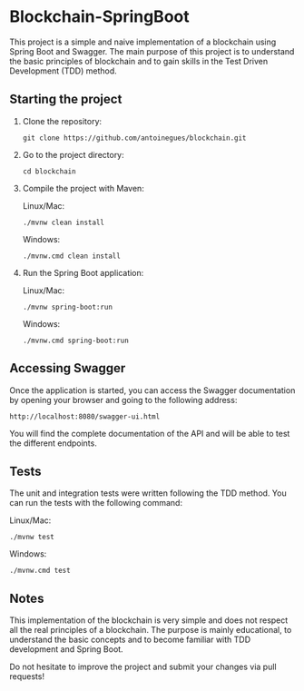 # Blockchain-SpringBoot

This project is a simple and naive implementation of a blockchain using Spring Boot and Swagger. The main purpose of this project is to understand the basic principles of blockchain and to gain skills in the Test Driven Development (TDD) method.

## Starting the project

1. Clone the repository:
   ```
   git clone https://github.com/antoinegues/blockchain.git
   ```
2. Go to the project directory:
   ```
   cd blockchain
   ```
3. Compile the project with Maven:
   
   Linux/Mac:
   ```
   ./mvnw clean install
   ```

   Windows:
   ```
   ./mvnw.cmd clean install
   ```
   
4. Run the Spring Boot application:

   Linux/Mac:
   ```
   ./mvnw spring-boot:run
   ```
   
    Windows:
    ```
    ./mvnw.cmd spring-boot:run
    ```

## Accessing Swagger

Once the application is started, you can access the Swagger documentation by opening your browser and going to the following address:

```
http://localhost:8080/swagger-ui.html
```

You will find the complete documentation of the API and will be able to test the different endpoints.

## Tests

The unit and integration tests were written following the TDD method. You can run the tests with the following command:

Linux/Mac:
```
./mvnw test
```

Windows:
```
./mvnw.cmd test
```

## Notes

This implementation of the blockchain is very simple and does not respect all the real principles of a blockchain. The purpose is mainly educational, to understand the basic concepts and to become familiar with TDD development and Spring Boot.

Do not hesitate to improve the project and submit your changes via pull requests!